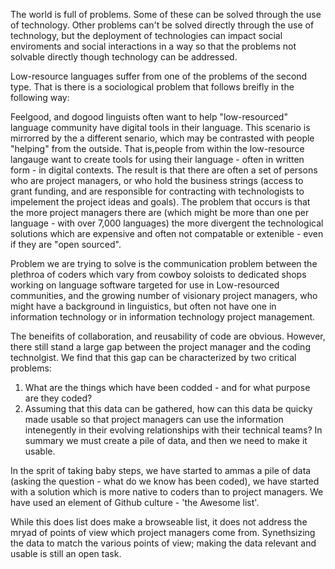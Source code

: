 The world is full of problems. Some of these can be solved through the use of technology. Other problems can't be solved directly through the use of technology, but the deployment of technologies can impact social enviroments and social interactions in a way so that the problems not solvable directly though technology can be addressed.

Low-resource languages suffer from one of the problems of the second type. That is there is a sociological problem that follows breifly in the following way:

Feelgood, and dogood linguists often want to help "low-resourced" language community have digital tools in their language. This scenario is mirrorred by the a different senario, which may be contrasted with people "helping" from the outside. That is,people from within the low-resource langauge want to create tools for using their language - often in written form - in digital contexts.
The result is that there are often a set of persons who are project managers, or who hold the business strings (access to grant funding, and are responsible for contracting with technologists to impelement the project ideas and goals).
The problem that occurs is that the more project managers there are (which might be more than one per language - with over 7,000 languages) the more divergent the technological solutions which are expensive and often not compatable or extenible - even if they are "open sourced".

Problem we are trying to solve is the communication problem between the plethroa of coders which vary from cowboy soloists to dedicated shops working on language software targeted for use in Low-resourced communities, and the growing number of visionary project managers, who might have a background in linguistics, but often not have one in information technology or in information technology project management.

The beneifits of collaboration, and reusability of code are obvious. However, there still stand a large gap between the project manager and the coding technolgist. We find that this gap can be characterized by two critical problems: 

1. What are the things which have been codded - and for what purpose are they coded? 
2. Assuming that this data can be gathered, how can this data be quicky made usable so that project managers can use the information intenegently in their evolving relationships with their technical teams? In summary we must create a pile of data, and then we need to make it usable.

In the sprit of taking baby steps, we have started to ammas a pile of data (asking the question - what do we know has been coded), we have started with a solution which is more native to coders than to project managers. We have used an element of Github culture - 'the Awesome list'. 

While this does list does make a browseable list, it does not address the mryad of points of view which project managers come from. Synethsizing the data to match the various points of view; making the data relevant and usable is still an open task.
